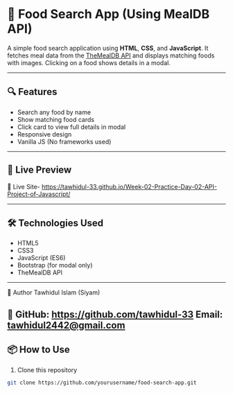 # 🥗 Food Search App (Using MealDB API)

A simple food search application using **HTML**, **CSS**, and **JavaScript**. It fetches meal data from the [TheMealDB API](https://www.themealdb.com/api.php) and displays matching foods with images. Clicking on a food shows details in a modal.

---

## 🔍 Features

- Search any food by name  
- Show matching food cards  
- Click card to view full details in modal  
- Responsive design  
- Vanilla JS (No frameworks used)

---

## 🚀 Live Preview

🔗 Live Site-  https://tawhidul-33.github.io/Week-02-Practice-Day-02-API-Project-of-Javascript/

---

## 🛠️ Technologies Used

- HTML5  
- CSS3  
- JavaScript (ES6)  
- Bootstrap (for modal only)  
- TheMealDB API

---
🧠 Author
    Tawhidul Islam (Siyam)
    
🔗 GitHub: https://github.com/tawhidul-33
    Email: tawhidul2442@gmail.com
---
## 📦 How to Use

1. Clone this repository  
```bash
git clone https://github.com/yourusername/food-search-app.git
 
